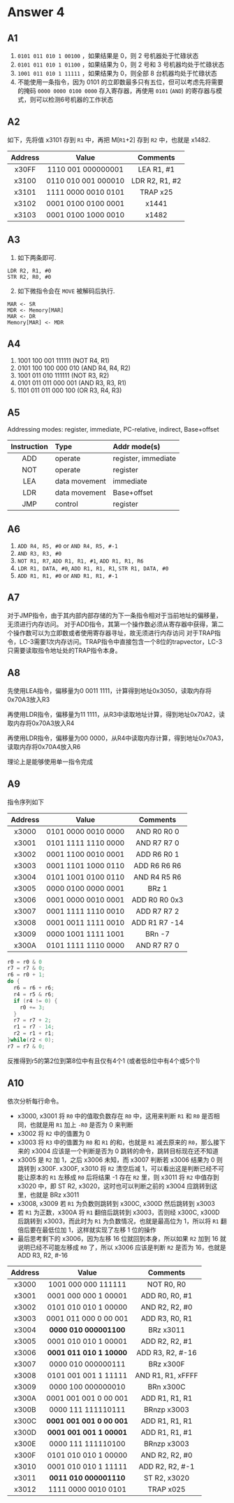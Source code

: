 # Answer 4

## A1

1. `0101 011 010 1 00100` ，如果结果是 0，则 2 号机器处于忙碌状态
2. `0101 011 010 1 01100` ，如果结果为 0，则 2 号和 3 号机器均处于忙碌状态
3. `1001 011 010 1 11111` ，如果结果为 0，则全部 8 台机器均处于忙碌状态
4. 不能使用一条指令，因为 0101 的立即数最多只有五位，但可以考虑先将需要的掩码 `0000 0000 0100 0000` 存入寄存器，再使用 `0101` (`AND`) 的寄存器与模式，则可以检测6号机器的工作状态

## A2

如下，先将值 x3101 存到 `R1` 中，再把 M[`R1`+2] 存到 `R2` 中，也就是 x1482.

| Address |        Value        |    Comments    |
| :-----: | :-----------------: | :------------: |
|  x30FF  | 1110 001 000000001  |   LEA R1, #1   |
|  x3100  | 0110 010 001 000010 | LDR R2, R1, #2 |
|  x3101  | 1111 0000 0010 0101 |    TRAP x25    |
|  x3102  | 0001 0100 0100 0001 |     x1441      |
|  x3103  | 0001 0100 1000 0010 |     x1482      |

## A3

1. 如下两条即可.

```
LDR R2, R1, #0
STR R2, R0, #0
```

2. 如下微指令会在 `MOVE` 被解码后执行.

```
MAR <- SR
MDR <- Memory[MAR]
MAR <- DR
Memory[MAR] <- MDR
```

## A4

1. 1001 100 001 111111 (NOT R4, R1)
2. 0101 100 100 000 010 (AND R4, R4, R2)
3. 1001 011 010 111111 (NOT R3, R2)
4. 0101 011 011 000 001 (AND R3, R3, R1)
5. 1101 011 011 000 100 (OR R3, R4, R3)

## A5

Addressing modes: register, immediate, PC-relative, indirect, Base+offset

| Instruction | Type          | Addr mode(s)        |
| :---------: | :------------ | :------------------ |
|     ADD     | operate       | register, immediate |
|     NOT     | operate       | register            |
|     LEA     | data movement | immediate           |
|     LDR     | data movement | Base+offset         |
|     JMP     | control       | register            |

## A6

1. `ADD R4, R5, #0` or `AND R4, R5, #-1`
2. `AND R3, R3, #0`
3. `NOT R1, R7`, `ADD R1, R1, #1`, `ADD R1, R1, R6`
4. `LDR R1, DATA, #0`, `ADD R1, R1, R1`, `STR R1, DATA, #0`
5. `ADD R1, R1, #0` or `AND R1, R1, #-1`

## A7

对于JMP指令，由于其内部内部存储的为下一条指令相对于当前地址的偏移量，无须进行内存访问。
对于ADD指令，其第一个操作数必须从寄存器中获得，第二个操作数可以为立即数或者使用寄存器寻址，故无须进行内存访问
对于TRAP指令，LC-3需要1次内存访问。TRAP指令中直接包含一个8位的trapvector，LC-3只需要读取指令地址处的TRAP指令本身。

## A8

先使用LEA指令，偏移量为0 0011 1111，计算得到地址0x3050，读取内存将0x70A3放入R3

再使用LDR指令，偏移量为11 1111，从R3中读取地址计算，得到地址0x70A2，读取内存将0x70A3放入R4

再使用LDR指令，偏移量为00 0000，从R4中读取内存计算，得到地址0x70A3，读取内存将0x70A4放入R6

理论上是能够使用单一指令完成

## A9

指令序列如下

| Address |        Value        |   Comments    |
| :-----: | :-----------------: | :-----------: |
|  x3000  | 0101 0000 0010 0000 |  AND R0 R0 0  |
|  x3001  | 0101 1111 1110 0000 |  AND R7 R7 0  |
|  x3002  | 0001 1100 0010 0001 |  ADD R6 R0 1  |
|  x3003  | 0001 1101 1000 0110 | ADD R6 R6 R6  |
|  x3004  | 0101 1001 0100 0110 | AND R4 R5 R6  |
|  x3005  | 0000 0100 0000 0001 |     BRz 1     |
|  x3006  | 0001 0000 0010 0001 | ADD R0 R0 0x3 |
|  x3007  | 0001 1111 1110 0010 |  ADD R7 R7 2  |
|  x3008  | 0001 0011 1111 0010 | ADD R1 R7 -14 |
|  x3009  | 0000 1001 1111 1001 |    BRn -7     |
|  x300A  | 0101 1111 1110 0000 |  AND R7 R7 0  |


```c
r0 = r0 & 0
r7 = r7 & 0;
r6 = r0 + 1;
do {
  r6 = r6 + r6;
  r4 = r5 & r6;
  if (r4 != 0) {
    r0 += 3;
  }
  r7 = r7 + 2;
  r1 = r7 - 14;
  r2 = r1 + r1;
}while(r2 < 0);
r7 = r7 & 0;
```

反推得到r5的第2位到第8位中有且仅有4个1 (或者低8位中有4个或5个1)

## A10

依次分析每行命令。

- x3000, x3001 将 `R0` 中的值取负数存在 `R0` 中，这用来判断 `R1` 和 `R0` 是否相同，也就是用 `R1` 加上 `-R0` 是否为 0 来判断
- x3002 将 `R2` 中的值置为 0
- x3003 将 `R3` 中的值置为 `R0` 和 `R1` 的和，也就是 `R1` 减去原来的 `R0`，那么接下来的 x3004 应该是一个判断是否为 0 跳转的命令，跳转目标现在还不知道
- x3005 是 `R2` 加 1，之后 x3006 未知，而 x3007 判断若 x3006 结果为 0 则跳转到 x300F. x300F, x3010 将 `R2` 清空后减 1，可以看出这是判断已经不可能让原本的 `R1` 左移成 `R0` 后将结果 -1 存在 `R2` 里，则 x3011 将 `R2` 中值存到 x3020 中，即 ST R2, x3020，这时也可以判断之前的 x3004 应跳转到这里，也就是 BRz x3011
- x3008, x3009 若 `R1` 为负数则跳转到 x300C, x300D 然后跳转到 x3003
- 若 `R1` 为正数，x300A 将 `R1` 翻倍后跳转到 x3003，否则经 x300C, x300D 后跳转到 x3003，而此时为 `R1` 为负数情况，也就是最高位为 1，所以将 `R1` 翻倍后要在最低位加 1，这样就实现了左移 1 位的操作
- 最后思考剩下的 x3006，因为左移 16 位就回到本身，所以如果 `R2` 加到 16 就说明已经不可能左移成 `R0` 了，所以 x3006 应该是判断 `R2` 是否为 16，也就是 ADD R3, R2, #-16

| Address |           Value           |     Comments      |
| :-----: | :-----------------------: | :---------------: |
|  x3000  |    1001 000 000 111111    |    NOT R0, R0     |
|  x3001  |   0001 000 000 1 00001    |  ADD R0, R0, #1   |
|  x3002  |   0101 010 010 1 00000    |  AND R2, R2, #0   |
|  x3003  |   0001 011 000 0 00 001   |  ADD R3, R0, R1   |
|  x3004  |  **0000 010 000001100**   |     BRz x3011     |
|  x3005  |   0001 010 010 1 00001    |  ADD R2, R2, #1   |
|  x3006  | **0001 011 010 1 10000**  | ADD R3, R2, #-16  |
|  x3007  |    0000 010 000000111     |     BRz x300F     |
|  x3008  |   0101 001 001 1 11111    | AND R1, R1, xFFFF |
|  x3009  |    0000 100 000000010     |     BRn x300C     |
|  x300A  |   0001 001 001 0 00 001   |  ADD R1, R1, R1   |
|  x300B  |    0000 111 111110111     |    BRnzp x3003    |
|  x300C  | **0001 001 001 0 00 001** |  ADD R1, R1, R1   |
|  x300D  | **0001 001 001 1 00001**  |  ADD R1, R1, #1   |
|  x300E  |    0000 111 111110100     |    BRnzp x3003    |
|  x300F  |   0101 010 010 1 00000    |  AND R2, R2, #0   |
|  x3010  |   0001 010 010 1 11111    |  ADD R2, R2, #-1  |
|  x3011  |  **0011 010 000001110**   |   ST R2, x3020    |
|  x3012  |    1111 0000 0010 0101    |     TRAP x025     |
